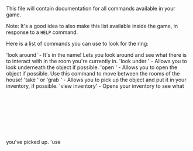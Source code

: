 This file will contain documentation for all commands available in your game.

Note:  It's a good idea to also make this list available inside the game, in response to a `HELP` command.


  Here is a list of commands you can use to look for the ring:
 
 'look around' - It's in the name! Lets you look around and see what there is to interact with in the room you're currently in.
 'look under <object>' - Allows you to look underneath the object if possible.
 'open <object>' - Allows you to open the object if possible. Use this command to move between the rooms of the house!
 'take <object>' or 'grab <object>' - Allows you to pick up the object and put it in your inventory, if possible.
 'view inventory'  - Opens your inventory to see what you've picked up.
 'use <object>' -  Triggers different reactions and endings based on the object the user chooses to use. This ability is locked unti the user picks a certain route.

# SPOILER ALERT

If your game includes challenges that must be overcome to win, also list them below.
    
    Each time the game is run, the program picks a random room to put the ring in. There is one spot in each room that the ring can be in:
      Living Room - Under the carpet. User must 'look under carpet' to find it.
      Kitchen - In the cabinets. User must 'open (the) cabinet(s)' to find it.
      Basement - In the trunk. User must 'open (the) trunk' to find it.
      Bedroom - Under the bed. User must 'look under (the) bed' to find it.
      Study - Inside the drawer of the bookshelf. User must 'open (the) drawer(s)' to find it.

    When the user finds the ring, they are presented the option to either return it or take it for themself. If they choose to return it, they return it to the villager and the game ends. If you choose to take the ring, you unlock a new stage of the game where you have to escape two bandits that want to steal the ring from you. At this point, the combat method is called and the user can use the 'use' ability. The user can 'use' any item in their inventory, each item causing different reactions and endings, but ultimately let you win. Except for one, which is the ring: if the user tries to use it, they black out and have their things taken by the bandits, leading to a bad ending.
